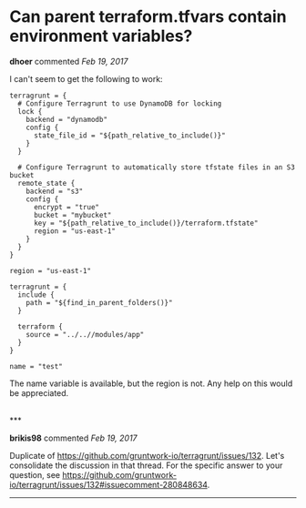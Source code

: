 # Can parent terraform.tfvars contain environment variables?

**dhoer** commented *Feb 19, 2017*

I can't seem to get the following to work:

```hcl
terragrunt = {
  # Configure Terragrunt to use DynamoDB for locking
  lock {
    backend = "dynamodb"
    config {
      state_file_id = "${path_relative_to_include()}"
    }
  }

  # Configure Terragrunt to automatically store tfstate files in an S3 bucket
  remote_state {
    backend = "s3"
    config {
      encrypt = "true"
      bucket = "mybucket"
      key = "${path_relative_to_include()}/terraform.tfstate"
      region = "us-east-1"
    }
  }
}

region = "us-east-1"
```

```hcl
terragrunt = {
  include {
    path = "${find_in_parent_folders()}"
  }

  terraform {
    source = "../..//modules/app"
  }
}

name = "test"
```
The name variable is available, but the region is not.  Any help on this would be appreciated.


<br />
***


**brikis98** commented *Feb 19, 2017*

Duplicate of https://github.com/gruntwork-io/terragrunt/issues/132. Let's consolidate the discussion in that thread. For the specific answer to your question, see https://github.com/gruntwork-io/terragrunt/issues/132#issuecomment-280848634.
***

